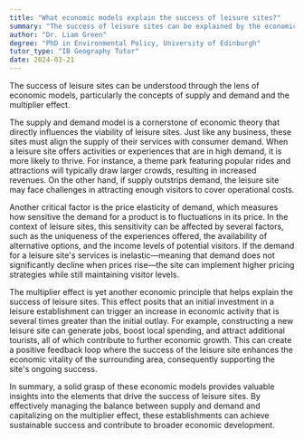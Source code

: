 ```yaml
---
title: "What economic models explain the success of leisure sites?"
summary: "The success of leisure sites can be explained by the economic models of supply and demand, and the multiplier effect."
author: "Dr. Liam Green"
degree: "PhD in Environmental Policy, University of Edinburgh"
tutor_type: "IB Geography Tutor"
date: 2024-03-21
---
```


The success of leisure sites can be understood through the lens of economic models, particularly the concepts of supply and demand and the multiplier effect.

The supply and demand model is a cornerstone of economic theory that directly influences the viability of leisure sites. Just like any business, these sites must align the supply of their services with consumer demand. When a leisure site offers activities or experiences that are in high demand, it is more likely to thrive. For instance, a theme park featuring popular rides and attractions will typically draw larger crowds, resulting in increased revenues. On the other hand, if supply outstrips demand, the leisure site may face challenges in attracting enough visitors to cover operational costs.

Another critical factor is the price elasticity of demand, which measures how sensitive the demand for a product is to fluctuations in its price. In the context of leisure sites, this sensitivity can be affected by several factors, such as the uniqueness of the experiences offered, the availability of alternative options, and the income levels of potential visitors. If the demand for a leisure site's services is inelastic—meaning that demand does not significantly decline when prices rise—the site can implement higher pricing strategies while still maintaining visitor levels.

The multiplier effect is yet another economic principle that helps explain the success of leisure sites. This effect posits that an initial investment in a leisure establishment can trigger an increase in economic activity that is several times greater than the initial outlay. For example, constructing a new leisure site can generate jobs, boost local spending, and attract additional tourists, all of which contribute to further economic growth. This can create a positive feedback loop where the success of the leisure site enhances the economic vitality of the surrounding area, consequently supporting the site's ongoing success.

In summary, a solid grasp of these economic models provides valuable insights into the elements that drive the success of leisure sites. By effectively managing the balance between supply and demand and capitalizing on the multiplier effect, these establishments can achieve sustainable success and contribute to broader economic development.
    
